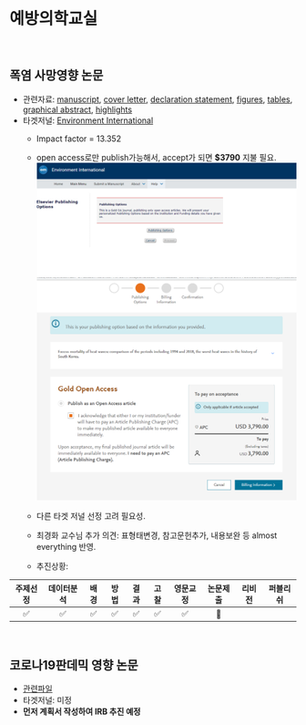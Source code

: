 # 예방의학교실

<br/>

## 폭염 사망영향 논문
- 관련자료: [manuscript](https://www.dropbox.com/s/dpchmavxnru56pc/manuscript_v6.docx?dl=0), [cover letter](https://www.dropbox.com/s/7tj9p6tmw8ceaxi/cover_letter.docx?dl=0), [declaration statement](https://www.dropbox.com/s/7qhtzbbsav8lwt1/declarationStatement.docx?dl=0), [figures](https://www.dropbox.com/s/ovgricll03q3wxp/figures.docx?dl=0), [tables](https://www.dropbox.com/s/docv4wr01nwy9t8/tables.docx?dl=0), [graphical abstract](https://www.dropbox.com/s/gcmrkwa7fua94el/graphical%20abstract.png?dl=0), [highlights](https://www.dropbox.com/s/0kilf62j6zd00t1/highlights.docx?dl=0) 
- 타겟저널: [Environment International](https://www.sciencedirect.com/journal/environment-international)
  + Impact factor = 13.352
  + open access로만 publish가능해서, accept가 되면 **$3790** 지불 필요.
  ![openaccess_1](./openaccess_1.png)
  ![openaccess_2](./openaccess_2.png)

  + 다른 타겟 저널 선정 고려 필요성.
  + 최경화 교수님 추가 의견: 표형태변경, 참고문헌추가, 내용보완 등 almost everything 반영.
  + 추진상황:

| 주제선정 | 데이터분석 | 배경 | 방법 | 결과 | 고찰 | 영문교정 | 논문제출 | 리비전 | 퍼블리쉬 |
| :--------: | :--------: |  :--------: |  :--------: |  :--------: |  :--------: |  :--------: |  :--------: |  :--------: |  :--------: | 
| :white_check_mark: | :white_check_mark: | :white_check_mark: | :white_check_mark: | :white_check_mark: | :white_check_mark: | :white_check_mark: |:triangular_flag_on_post: |  |  |


<br/>

## 코로나19판데믹 영향 논문
- [관련파일](https://www.dropbox.com/sh/k98zqkuquxmzeez/AAAjgxW_wfEzr8a-Bq69MOhGa?dl=0)
- 타겟저널: 미정
- **먼저 계획서 작성하여 IRB 추진 예정**

<br/>
